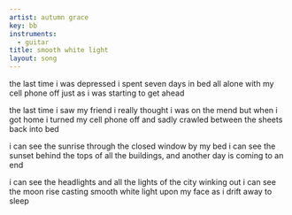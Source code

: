 ```yaml
---
artist: autumn grace
key: bb
instruments:
  - guitar
title: smooth white light
layout: song
---
```

the last time i was depressed
i spent seven days in bed
all alone with my cell phone off
just as i was starting to get ahead

the last time i saw my friend
i really thought i was on the mend
but when i got home i turned my cell phone off
and sadly crawled between the sheets back into bed

i can see the sunrise
through the closed window by my bed
i can see the sunset
behind the tops of all the buildings, and another day is coming to an end

i can see the headlights
and all the lights of the city winking out
i can see the moon rise
casting smooth white light upon my face as i drift away to sleep